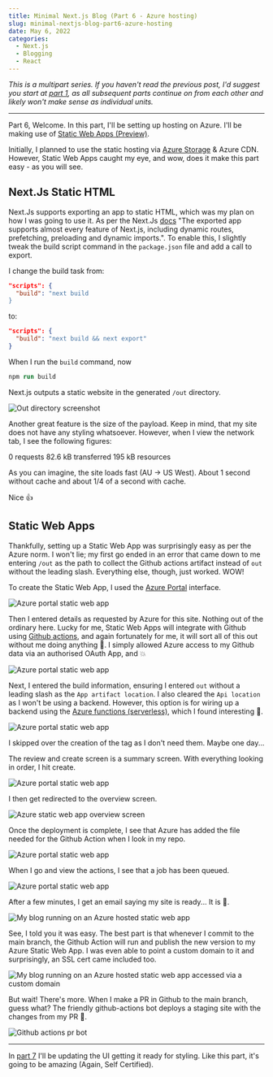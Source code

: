 ```yaml
---
title: Minimal Next.js Blog (Part 6 - Azure hosting)
slug: minimal-nextjs-blog-part6-azure-hosting
date: May 6, 2022
categories:
  - Next.js
  - Blogging
  - React
---
```


*This is a multipart series. If you haven't read the previous post, I'd suggest you start at [part 1](/posts/minimal-nextjs-blog-part1-hello-world), as all subsequent parts continue on from each other and likely won't make sense as individual units.*

---

Part 6, Welcome. In this part, I'll be setting up hosting on Azure. I'll be making use of [Static Web Apps (Preview)](https://docs.microsoft.com/en-us/azure/static-web-apps/overview).

Initially, I planned to use the static hosting via [Azure Storage](https://docs.microsoft.com/en-us/azure/storage/blobs/storage-blob-static-website) & Azure CDN. However, Static Web Apps caught my eye, and wow, does it make this part easy - as you will see.

## Next.Js Static HTML

Next.Js supports exporting an app to static HTML, which was my plan on how I was going to use it. As per the Next.Js [docs](https://nextjs.org/docs/advanced-features/static-html-export) "The exported app supports almost every feature of Next.js, including dynamic routes, prefetching, preloading and dynamic imports.". To enable this, I slightly tweak the build script command in the `package.json` file and add a call to export.

I change the build task from:

```json
"scripts": {
  "build": "next build
}
```

to:

```json
"scripts": {
  "build": "next build && next export"
}
```

When I run the `build` command, now

```ps
npm run build
```

Next.js outputs a static website in the generated `/out` directory.

![Out directory screenshot](/minimal-nextjs-blog-part6-azure-hosting/next-js-out.png)

Another great feature is the size of the payload. Keep in mind, that my site does not have any styling whatsoever. However, when I view the network tab, I see the following figures:

0 requests
82.6 kB transferred
195 kB resources

As you can imagine, the site loads fast (AU -> US West). About 1 second without cache and about 1/4 of a second with cache.

Nice 👍

## Static Web Apps

Thankfully, setting up a Static Web App was surprisingly easy as per the Azure norm. I won't lie; my first go ended in an error that came down to me entering `/out` as the path to collect the Github actions artifact instead of `out` without the leading slash. Everything else, though, just worked. WOW!

To create the Static Web App, I used the [Azure Portal](https://portal.azure.com/) interface.

![Azure portal static web app](/minimal-nextjs-blog-part6-azure-hosting/azure-create-static-web-apps.png)

Then I entered details as requested by Azure for this site. Nothing out of the ordinary here. Lucky for me, Static Web Apps will integrate with Github using [Github actions](https://github.com/features/actions), and again fortunately for me, it will sort all of this out without me doing anything 🤯. I simply allowed Azure access to my Github data via an authorised OAuth App, and 💥

![Azure portal static web app](/minimal-nextjs-blog-part6-azure-hosting/azure-create-static-web-apps-2.png)

Next, I entered the build information, ensuring I entered `out` without a leading slash as the `App artifact location`. I also cleared the `Api location` as I won't be using a backend. However, this option is for wiring up a backend using the [Azure functions (serverless)](https://azure.microsoft.com/en-au/services/functions), which I found interesting 🤔.

![Azure portal static web app](/minimal-nextjs-blog-part6-azure-hosting/azure-create-static-web-apps-3.png)

I skipped over the creation of the tag as I don't need them. Maybe one day...

The review and create screen is a summary screen. With everything looking in order, I hit create.

![Azure portal static web app](/minimal-nextjs-blog-part6-azure-hosting/azure-create-static-web-apps-4.png)

I then get redirected to the overview screen.

![Azure static web app overview screen](/minimal-nextjs-blog-part6-azure-hosting/azure-create-static-web-apps-5.png)

Once the deployment is complete, I see that Azure has added the file needed for the Github Action when I look in my repo.

![Azure portal static web app](/minimal-nextjs-blog-part6-azure-hosting/github-azure-actions.png)

When I go and view the actions, I see that a job has been queued.

![Azure portal static web app](/minimal-nextjs-blog-part6-azure-hosting/github-action-queued.png)

After a few minutes, I get an email saying my site is ready... It is 🎉.

![My blog running on an Azure hosted static web app](/minimal-nextjs-blog-part6-azure-hosting/azure-hosted-blog.png)

See, I told you it was easy. The best part is that whenever I commit to the main branch, the Github Action will run and publish the new version to my Azure Static Web App. I was even able to point a custom domain to it and surprisingly, an SSL cert came included too.

![My blog running on an Azure hosted static web app accessed via a custom domain](/minimal-nextjs-blog-part6-azure-hosting/custom-domain.png)

But wait! There's more. When I make a PR in Github to the main branch, guess what? The friendly github-actions bot deploys a staging site with the changes from my PR 🤯.

![Github actions pr bot](/minimal-nextjs-blog-part6-azure-hosting/github-actions-pr-bot.png)

---

In [part 7](/posts/minimal-nextjs-blog-part6-react-components) I'll be updating the UI getting it ready for styling. Like this part, it's going to be amazing (Again, Self Certified).
